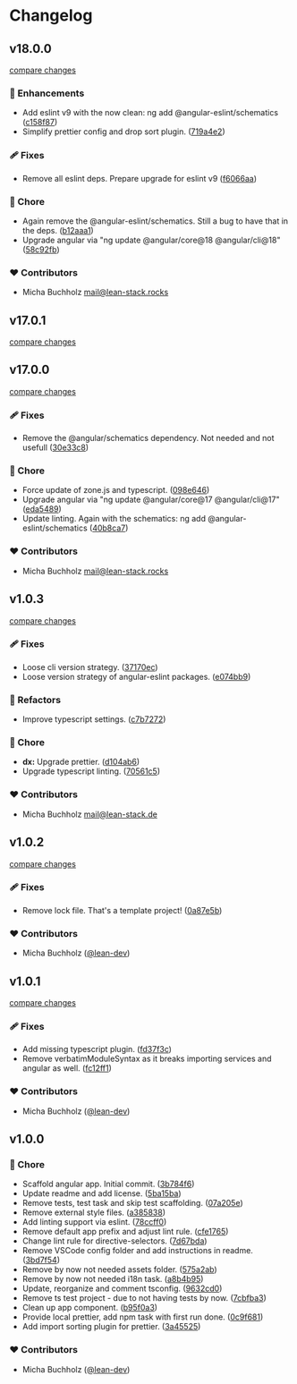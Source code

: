 # Changelog


## v18.0.0

[compare changes](https://github.com/lean-ng/template/compare/v17.0.1...v18.0.0)

### 🚀 Enhancements

- Add eslint v9 with the now clean: ng add @angular-eslint/schematics ([c158f87](https://github.com/lean-ng/template/commit/c158f87))
- Simplify prettier config and drop sort plugin. ([719a4e2](https://github.com/lean-ng/template/commit/719a4e2))

### 🩹 Fixes

- Remove all eslint deps. Prepare upgrade for eslint v9 ([f6066aa](https://github.com/lean-ng/template/commit/f6066aa))

### 🏡 Chore

- Again remove the @angular-eslint/schematics. Still a bug to have that in the deps. ([b12aaa1](https://github.com/lean-ng/template/commit/b12aaa1))
- Upgrade angular via "ng update @angular/core@18 @angular/cli@18" ([58c92fb](https://github.com/lean-ng/template/commit/58c92fb))

### ❤️ Contributors

- Micha Buchholz <mail@lean-stack.rocks>

## v17.0.1

[compare changes](https://github.com/lean-ng/template/compare/v17.0.0...v17.0.1)

## v17.0.0

[compare changes](https://github.com/lean-ng/template/compare/v1.0.3...v17.0.0)

### 🩹 Fixes

- Remove the @angular/schematics dependency. Not needed and not usefull ([30e33c8](https://github.com/lean-ng/template/commit/30e33c8))

### 🏡 Chore

- Force update of zone.js and typescript. ([098e646](https://github.com/lean-ng/template/commit/098e646))
- Upgrade angular via "ng update @angular/core@17 @angular/cli@17" ([eda5489](https://github.com/lean-ng/template/commit/eda5489))
- Update linting. Again with the schematics: ng add @angular-eslint/schematics ([40b8ca7](https://github.com/lean-ng/template/commit/40b8ca7))

### ❤️ Contributors

- Micha Buchholz <mail@lean-stack.rocks>

## v1.0.3

[compare changes](https://github.com/lean-ng/template/compare/v1.0.2...v1.0.3)

### 🩹 Fixes

- Loose cli version strategy. ([37170ec](https://github.com/lean-ng/template/commit/37170ec))
- Loose version strategy of angular-eslint packages. ([e074bb9](https://github.com/lean-ng/template/commit/e074bb9))

### 💅 Refactors

- Improve typescript settings. ([c7b7272](https://github.com/lean-ng/template/commit/c7b7272))

### 🏡 Chore

- **dx:** Upgrade prettier. ([d104ab6](https://github.com/lean-ng/template/commit/d104ab6))
- Upgrade typescript linting. ([70561c5](https://github.com/lean-ng/template/commit/70561c5))

### ❤️ Contributors

- Micha Buchholz <mail@lean-stack.de>

## v1.0.2

[compare changes](https://github.com/lean-ng/template/compare/v1.0.1...v1.0.2)


### 🩹 Fixes

  - Remove lock file. That's a template project! ([0a87e5b](https://github.com/lean-ng/template/commit/0a87e5b))

### ❤️  Contributors

- Micha Buchholz ([@lean-dev](http://github.com/lean-dev))

## v1.0.1

[compare changes](https://github.com/lean-ng/template/compare/v1.0.0...v1.0.1)


### 🩹 Fixes

  - Add missing typescript plugin. ([fd37f3c](https://github.com/lean-ng/template/commit/fd37f3c))
  - Remove verbatimModuleSyntax as it breaks importing services and angular as well. ([fc12ff1](https://github.com/lean-ng/template/commit/fc12ff1))

### ❤️  Contributors

- Micha Buchholz ([@lean-dev](http://github.com/lean-dev))

## v1.0.0


### 🏡 Chore

  - Scaffold angular app. Initial commit. ([3b784f6](https://github.com/lean-ng/template/commit/3b784f6))
  - Update readme and add license. ([5ba15ba](https://github.com/lean-ng/template/commit/5ba15ba))
  - Remove tests, test task and skip test scaffolding. ([07a205e](https://github.com/lean-ng/template/commit/07a205e))
  - Remove external style files. ([a385838](https://github.com/lean-ng/template/commit/a385838))
  - Add linting support via eslint. ([78ccff0](https://github.com/lean-ng/template/commit/78ccff0))
  - Remove default app prefix and adjust lint rule. ([cfe1765](https://github.com/lean-ng/template/commit/cfe1765))
  - Change lint rule for directive-selectors. ([7d67bda](https://github.com/lean-ng/template/commit/7d67bda))
  - Remove VSCode config folder and add instructions in readme. ([3bd7f54](https://github.com/lean-ng/template/commit/3bd7f54))
  - Remove by now not needed assets folder. ([575a2ab](https://github.com/lean-ng/template/commit/575a2ab))
  - Remove by now not needed i18n task. ([a8b4b95](https://github.com/lean-ng/template/commit/a8b4b95))
  - Update, reorganize and comment tsconfig. ([9632cd0](https://github.com/lean-ng/template/commit/9632cd0))
  - Remove ts test project - due to not having tests by now. ([7cbfba3](https://github.com/lean-ng/template/commit/7cbfba3))
  - Clean up app component. ([b95f0a3](https://github.com/lean-ng/template/commit/b95f0a3))
  - Provide local prettier, add npm task with first run done. ([0c9f681](https://github.com/lean-ng/template/commit/0c9f681))
  - Add import sorting plugin for prettier. ([3a45525](https://github.com/lean-ng/template/commit/3a45525))

### ❤️  Contributors

- Micha Buchholz ([@lean-dev](http://github.com/lean-dev))

